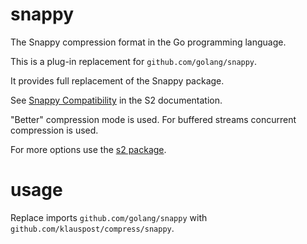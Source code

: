 # snappy

The Snappy compression format in the Go programming language.

This is a plug-in replacement for `github.com/golang/snappy`.

It provides full replacement of the Snappy package.

See [Snappy Compatibility](https://github.com/klauspost/compress/tree/master/s2#snappy-compatibility) in the S2 documentation.

"Better" compression mode is used. For buffered streams concurrent compression is used.

For more options use the [s2 package](https://pkg.go.dev/github.com/klauspost/compress/s2).

# usage

Replace imports `github.com/golang/snappy` with `github.com/klauspost/compress/snappy`.
